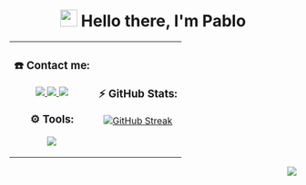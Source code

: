 <!--                     #################### TITLE ####################                     -->



<h1 align="center">
  <img src="https://github.com/blackcater/blackcater/raw/main/images/Hi.gif" height="30">
  Hello there, I'm Pablo
</h1>



<!--                   #################### CONTACTO ####################                     -->


<table align="center">
  </tr>
  <td>
    <h3 align="center">☎️ Contact me:</h3>
     <p align="center">
      <a href="https://www.linkedin.com/in/pablo-lucena-gonz%C3%A1lez-34a172213/">
        <img src="https://img.shields.io/badge/LinkedIn-0077B5?style=for-the-badge&logo=linkedin&logoColor=white" />
      </a>
      <a href="mailto:pablolucena01@gmail.com">
        <img src="https://img.shields.io/badge/Gmail-D14836?style=for-the-badge&logo=gmail&logoColor=white" />
      </a>
      <a href="https://instagram.com/mr.lucena/">
        <img src="https://img.shields.io/badge/Instagram-E4405F?style=for-the-badge&logo=instagram&logoColor=white" />
      </a>
    </p>
    <h3 align="center">⚙️ Tools:</h3>
    <p align="center">
      <a href="https://skillicons.dev">
        <img src="https://skillicons.dev/icons?i=autocad,arduino,vscode,bash,c,css,html,js&perline=8" />
      </a>
    </p>
  </td>
  <td>
    <div align="center">
      <h3>⚡️ GitHub Stats:</h3>
      <a href="https://git.io/streak-stats"><img src="https://streak-stats.demolab.com?user=PaLucena&theme=javascript-dark&border_radius=10&date_format=M%20j%5B%2C%20Y%5D&background=45%2C07001E%2CBE4444&border=EBEBEB&stroke=EBEBEB&currStreakLabel=EBEBEB&dates=EBEBEB&excludeDaysLabel=EBEBEB&sideLabels=EBEBEB" alt="GitHub Streak"></a>
    </div>
  </td>
</table>



<p align="right">
  <img src="https://komarev.com/ghpvc/?username=PaLucena&style=flat-square&color=red">
</p>

<!--
Así se comenta en GitHub
-->
